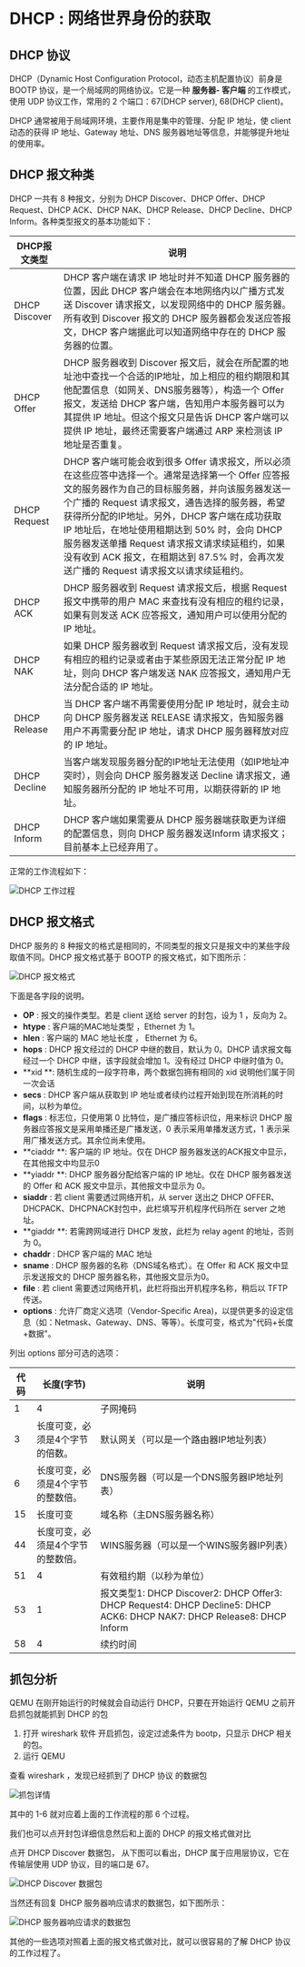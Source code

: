 # DHCP : 网络世界身份的获取

## DHCP 协议

DHCP（Dynamic Host Configuration Protocol，动态主机配置协议）前身是 BOOTP 协议，是一个局域网的网络协议。它是一种 **服务器- 客户端** 的工作模式，使用 UDP 协议工作，常用的 2 个端口：67(DHCP server), 68(DHCP  client)。

DHCP 通常被用于局域网环境，主要作用是集中的管理、分配 IP 地址，使 client 动态的获得 IP 地址、Gateway 地址、DNS 服务器地址等信息，并能够提升地址的使用率。

## DHCP 报文种类

DHCP 一共有 8 种报文，分别为 DHCP Discover、DHCP Offer、DHCP Request、DHCP ACK、DHCP NAK、DHCP Release、DHCP Decline、DHCP Inform。各种类型报文的基本功能如下：

| DHCP报文类型  | 说明                                                         |
| ------------- | ------------------------------------------------------------ |
| DHCP Discover | DHCP 客户端在请求 IP 地址时并不知道 DHCP 服务器的位置，因此 DHCP 客户端会在本地网络内以广播方式发送 Discover 请求报文，以发现网络中的 DHCP 服务器。所有收到 Discover 报文的 DHCP 服务器都会发送应答报文，DHCP 客户端据此可以知道网络中存在的 DHCP 服务器的位置。 |
| DHCP Offer    | DHCP 服务器收到 Discover 报文后，就会在所配置的地址池中查找一个合适的IP地址，加上相应的租约期限和其他配置信息（如网关、DNS服务器等），构造一个 Offer 报文，发送给 DHCP 客户端，告知用户本服务器可以为其提供 IP 地址。但这个报文只是告诉 DHCP 客户端可以提供 IP 地址，最终还需要客户端通过 ARP 来检测该 IP 地址是否重复。 |
| DHCP Request  | DHCP 客户端可能会收到很多 Offer 请求报文，所以必须在这些应答中选择一个。通常是选择第一个 Offer 应答报文的服务器作为自己的目标服务器，并向该服务器发送一个广播的 Request 请求报文，通告选择的服务器，希望获得所分配的IP地址。另外，DHCP 客户端在成功获取 IP 地址后，在地址使用租期达到 50% 时，会向 DHCP 服务器发送单播 Request 请求报文请求续延租约，如果没有收到 ACK 报文，在租期达到 87.5% 时，会再次发送广播的 Request 请求报文以请求续延租约。 |
| DHCP ACK      | DHCP 服务器收到 Request 请求报文后，根据 Request 报文中携带的用户 MAC 来查找有没有相应的租约记录，如果有则发送 ACK 应答报文，通知用户可以使用分配的 IP 地址。 |
| DHCP NAK      | 如果 DHCP 服务器收到 Request 请求报文后，没有发现有相应的租约记录或者由于某些原因无法正常分配 IP 地址，则向 DHCP 客户端发送 NAK 应答报文，通知用户无法分配合适的 IP 地址。 |
| DHCP Release  | 当 DHCP 客户端不再需要使用分配 IP 地址时，就会主动向 DHCP 服务器发送 RELEASE 请求报文，告知服务器用户不再需要分配 IP 地址，请求 DHCP 服务器释放对应的 IP 地址。 |
| DHCP Decline  | 当客户端发现服务器分配的IP地址无法使用（如IP地址冲突时），则会向 DHCP 服务器发送 Decline 请求报文，通知服务器所分配的 IP 地址不可用，以期获得新的 IP 地址。 |
| DHCP Inform   | DHCP 客户端如果需要从 DHCP 服务器端获取更为详细的配置信息，则向 DHCP 服务器发送Inform 请求报文；目前基本上已经弃用了。 |

正常的工作流程如下：

![DHCP 工作过程](figures/DHCP2.png)

## DHCP 报文格式

DHCP 服务的 8 种报文的格式是相同的，不同类型的报文只是报文中的某些字段取值不同。DHCP 报文格式基于 BOOTP 的报文格式，如下图所示：

![DHCP 报文格式](figures/DHCP1.png)

下面是各字段的说明。

- **OP** : 报文的操作类型。若是 client 送给 server 的封包，设为 1 ，反向为 2。
- **htype** : 客户端的MAC地址类型 ，Ethernet 为 1。
- **hlen** : 客户端的 MAC 地址长度 ， Ethernet 为 6。
- **hops** : DHCP 报文经过的 DHCP 中继的数目，默认为 0。DHCP 请求报文每经过一个 DHCP 中继，该字段就会增加 1。没有经过 DHCP 中继时值为 0。
- **xid **: 随机生成的一段字符串，两个数据包拥有相同的 xid 说明他们属于同一次会话
- **secs** : DHCP 客户端从获取到 IP 地址或者续约过程开始到现在所消耗的时间，以秒为单位。
- **flags** : 标志位，只使用第 0 比特位，是广播应答标识位，用来标识 DHCP 服务器应答报文是采用单播还是广播发送，0 表示采用单播发送方式，1 表示采用广播发送方式。其余位尚未使用。
- **ciaddr **: 客户端的 IP 地址。仅在 DHCP 服务器发送的ACK报文中显示，在其他报文中均显示0
- **yiaddr **: DHCP 服务器分配给客户端的 IP 地址。仅在 DHCP 服务器发送的 Offer 和 ACK 报文中显示，其他报文中显示为 0。
- **siaddr** : 若 client 需要透过网络开机，从 server 送出之 DHCP OFFER、DHCPACK、DHCPNACK封包中，此栏填写开机程序代码所在 server 之地址。
- **giaddr **: 若需跨网域进行 DHCP 发放，此栏为 relay agent 的地址，否则为 0。
- **chaddr** : DHCP 客户端的 MAC 地址
- **sname** : DHCP 服务器的名称（DNS域名格式）。在 Offer 和 ACK 报文中显示发送报文的 DHCP 服务器名称，其他报文显示为0。
- **file** : 若 client 需要透过网络开机，此栏将指出开机程序名称，稍后以 TFTP 传送。
- **options** : 允许厂商定义选项（Vendor-Specific Area)，以提供更多的设定信息（如：Netmask、Gateway、DNS、等等）。长度可变，格式为"代码+长度+数据"。

列出 options 部分可选的选项：

| 代码 | 长度(字节)                        | 说明                                                         |
| ---- | --------------------------------- | ------------------------------------------------------------ |
| 1    | 4                                 | 子网掩码                                                     |
| 3    | 长度可变，必须是4个字节的倍数。   | 默认网关（可以是一个路由器IP地址列表）                       |
| 6    | 长度可变，必须是4个字节的整数倍。 | DNS服务器（可以是一个DNS服务器IP地址列表）                   |
| 15   | 长度可变                          | 域名称（主DNS服务器名称）                                    |
| 44   | 长度可变，必须是4个字节的整数倍。 | WINS服务器（可以是一个WINS服务器IP列表）                     |
| 51   | 4                                 | 有效租约期（以秒为单位）                                     |
| 53   | 1                                 | 报文类型1: DHCP Discover2: DHCP Offer3: DHCP Request4: DHCP Decline5: DHCP ACK6: DHCP NAK7: DHCP Release8: DHCP Inform |
| 58   | 4                                 | 续约时间                                                     |

## 抓包分析

QEMU 在刚开始运行的时候就会自动运行 DHCP，只要在开始运行 QEMU 之前开启抓包就能抓到 DHCP 的包

1. 打开 wireshark 软件 开启抓包，设定过滤条件为 bootp，只显示 DHCP 相关的包。
2. 运行 QEMU

查看 wireshark ，发现已经抓到了 DHCP 协议 的数据包

![抓包详情](figures/DHCP3.png)

其中的 1-6 就对应着上面的工作流程的那 6 个过程。

我们也可以点开封包详细信息然后和上面的 DHCP 的报文格式做对比

点开 DHCP Discover 数据包， 从下图可以看出，DHCP 属于应用层协议，它在传输层使用 UDP 协议，目的端口是 67。

![DHCP Discover 数据包](figures/DHCP4.png)

当然还有回复 DHCP 服务器响应请求的数据包，如下图所示：

![DHCP 服务器响应请求的数据包](figures/DHCP5.png)

其他的一些选项对照着上面的报文格式做对比，就可以很容易的了解 DHCP 协议的工作过程了。


